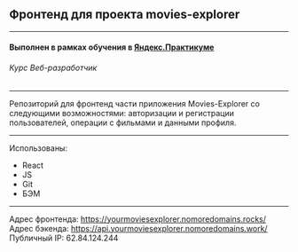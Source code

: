 ## Фронтенд для проекта movies-explorer
------

#### Выполнен в рамках обучения в [**Яндекс.Практикуме**](https://praktikum.yandex.ru/ "Яндекс.Практикум")
###### Курс Веб-разработчик
-----

Репозиторий для фронтенд части приложения Movies-Explorer со следующими возможностями: авторизации и регистрации пользователей, операции с фильмами и данными профиля.

---

Использованы:

* React
* JS
* Git
* БЭМ

---

Адрес фронтенда: https://yourmoviesexplorer.nomoredomains.rocks/   
Адрес бэкенда: https://api.yourmoviesexplorer.nomoredomains.work/  
Публичный IP: 62.84.124.244
